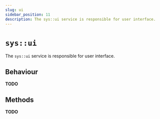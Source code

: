 ```yaml
---
slug: ui
sidebar_position: 11
description: The sys::ui service is responsible for user interface.
---
```


# `sys::ui`

The `sys::ui` service is responsible for user interface.

## Behaviour

**TODO**

## Methods

**TODO**
